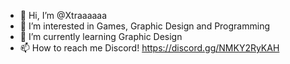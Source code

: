 - 👋 Hi, I’m @Xtraaaaaa
- 👀 I’m interested in Games, Graphic Design and Programming
- 🌱 I’m currently learning Graphic Design
- 📫 How to reach me Discord! https://discord.gg/NMKY2RyKAH
